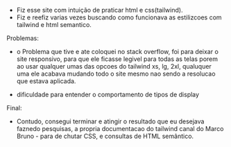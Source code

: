 - Fiz esse site com intuição de praticar html e css(tailwind).
- Fiz e reefiz varias vezes buscando como funcionava as estilizcoes com tailwind e html semantico. 

Problemas:
- o Problema que tive e ate coloquei no stack overflow, foi para deixar o site
responsivo, para que ele ficasse legivel para todas as telas porem ao usar qualquer umas das opcoes do 
tailwind xs, lg, 2xl, qualuquer uma ele acabava mudando todo o site mesmo nao sendo a resolucao que estava aplicada.

- dificuldade para entender o comportamento de tipos de display

Final:
- Contudo, consegui terminar e atingir o resultado que eu desejava faznedo pesquisas, a propria documentacao do tailwind
canal do Marco Bruno - para de chutar CSS, e consultas de HTML semântico.